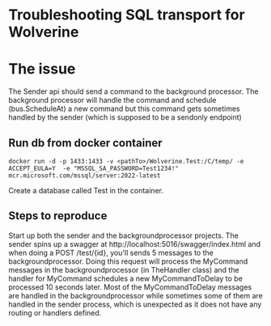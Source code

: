 # Troubleshooting SQL transport for Wolverine

# The issue 
The Sender api should send a command to the background processor. 
The background processor will handle the command and schedule (bus.ScheduleAt) a new command but this command gets sometimes handled by the sender (which is supposed to be a sendonly endpoint)

## Run db from docker container

```
docker run -d -p 1433:1433 -v <pathTo>/Wolverine.Test:/C/temp/ -e ACCEPT_EULA=Y  -e "MSSQL_SA_PASSWORD=Test1234!" mcr.microsoft.com/mssql/server:2022-latest
```

Create a database called Test in the container.

## Steps to reproduce
Start up both the sender and the backgroundprocessor projects.
The sender spins up a swagger at http://localhost:5016/swagger/index.html and when doing a POST /test/{id}, you'll sends 5 messages to the backgroundprocessor.
Doing this request will process the MyCommand messages in the backgroundprocessor (in TheHandler class) and the handler for MyCommand schedules a new MyCommandToDelay to be processed 10 seconds later.
Most of the MyCommandToDelay messages are handled in the backgroundprocessor while sometimes some of them are handled in the sender process, which is unexpected as it does not have any routing or handlers defined.
